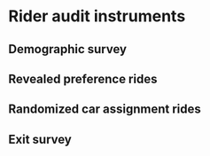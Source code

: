# Rider audit instruments

## Demographic survey
## Revealed preference rides
## Randomized car assignment rides
## Exit survey
